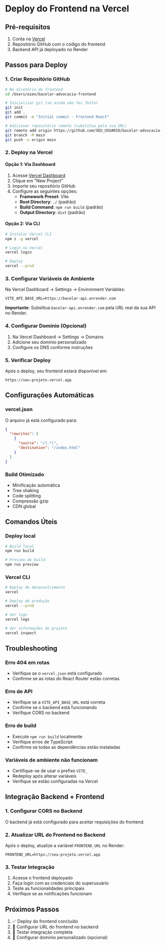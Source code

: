 # Deploy do Frontend na Vercel

## Pré-requisitos
1. Conta na [Vercel](https://vercel.com)
2. Repositório GitHub com o código do frontend
3. Backend API já deployado no Render

## Passos para Deploy

### 1. Criar Repositório GitHub
```bash
# No diretório do frontend
cd /Users/ozen/bacelar-advocacia-frontend

# Inicializar git (se ainda não foi feito)
git init
git add .
git commit -m "Initial commit - Frontend React"

# Adicionar repositório remoto (substitua pela sua URL)
git remote add origin https://github.com/SEU_USUARIO/bacelar-advocacia-frontend.git
git branch -M main
git push -u origin main
```

### 2. Deploy na Vercel

#### Opção 1: Via Dashboard
1. Acesse [Vercel Dashboard](https://vercel.com/dashboard)
2. Clique em "New Project"
3. Importe seu repositório GitHub
4. Configure as seguintes opções:
   - **Framework Preset**: Vite
   - **Root Directory**: `./` (padrão)
   - **Build Command**: `npm run build` (padrão)
   - **Output Directory**: `dist` (padrão)

#### Opção 2: Via CLI
```bash
# Instalar Vercel CLI
npm i -g vercel

# Login na Vercel
vercel login

# Deploy
vercel --prod
```

### 3. Configurar Variáveis de Ambiente
Na Vercel Dashboard → Settings → Environment Variables:

```env
VITE_API_BASE_URL=https://bacelar-api.onrender.com
```

**Importante**: Substitua `bacelar-api.onrender.com` pela URL real da sua API no Render.

### 4. Configurar Domínio (Opcional)
1. Na Vercel Dashboard → Settings → Domains
2. Adicione seu domínio personalizado
3. Configure os DNS conforme instruções

### 5. Verificar Deploy
Após o deploy, seu frontend estará disponível em:
```
https://seu-projeto.vercel.app
```

## Configurações Automáticas

### vercel.json
O arquivo já está configurado para:
```json
{
  "rewrites": [
    {
      "source": "/(.*)",
      "destination": "/index.html"
    }
  ]
}
```

### Build Otimizado
- Minificação automática
- Tree shaking
- Code splitting
- Compressão gzip
- CDN global

## Comandos Úteis

### Deploy local
```bash
# Build local
npm run build

# Preview do build
npm run preview
```

### Vercel CLI
```bash
# Deploy de desenvolvimento
vercel

# Deploy de produção
vercel --prod

# Ver logs
vercel logs

# Ver informações do projeto
vercel inspect
```

## Troubleshooting

### Erro 404 em rotas
- Verifique se o `vercel.json` está configurado
- Confirme se as rotas do React Router estão corretas

### Erro de API
- Verifique se a `VITE_API_BASE_URL` está correta
- Confirme se o backend está funcionando
- Verifique CORS no backend

### Erro de build
- Execute `npm run build` localmente
- Verifique erros de TypeScript
- Confirme se todas as dependências estão instaladas

### Variáveis de ambiente não funcionam
- Certifique-se de usar o prefixo `VITE_`
- Redeploy após alterar variáveis
- Verifique se estão configuradas na Vercel

## Integração Backend + Frontend

### 1. Configurar CORS no Backend
O backend já está configurado para aceitar requisições do frontend.

### 2. Atualizar URL do Frontend no Backend
Após o deploy, atualize a variável `FRONTEND_URL` no Render:
```env
FRONTEND_URL=https://seu-projeto.vercel.app
```

### 3. Testar Integração
1. Acesse o frontend deployado
2. Faça login com as credenciais do superusuário
3. Teste as funcionalidades principais
4. Verifique se as notificações funcionam

## Próximos Passos
1. ✅ Deploy do frontend concluído
2. 🔄 Configurar URL do frontend no backend
3. 🔄 Testar integração completa
4. 🔄 Configurar domínio personalizado (opcional)